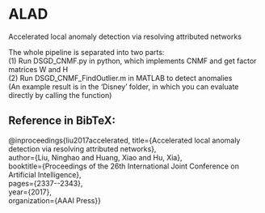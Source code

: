# ALAD
Accelerated local anomaly detection via resolving attributed networks

The whole pipeline is separated into two parts:  
(1) Run DSGD_CNMF.py in python, which implements CNMF and get factor matrices W and H  
(2) Run DSGD_CNMF_FindOutlier.m in MATLAB to detect anomalies  
(An example result is in the ‘Disney’ folder, in which you can evaluate directly by calling the function)

## Reference in BibTeX:
@inproceedings{liu2017accelerated,
title={Accelerated local anomaly detection via resolving attributed networks},  
author={Liu, Ninghao and Huang, Xiao and Hu, Xia},  
booktitle={Proceedings of the 26th International Joint Conference on Artificial Intelligence},  
pages={2337--2343},  
year={2017},  
organization={AAAI Press}}
